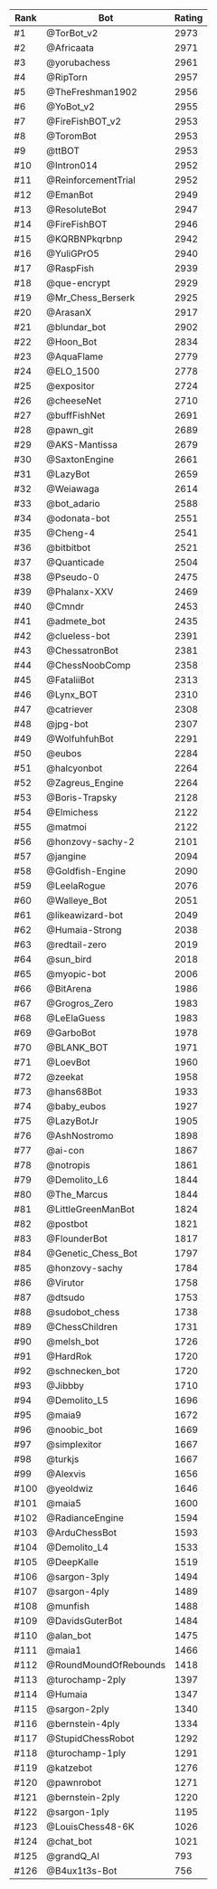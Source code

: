 Rank|Bot|Rating
---|---|---
#1|@TorBot_v2|2973
#2|@Africaata|2971
#3|@yorubachess|2961
#4|@RipTorn|2957
#5|@TheFreshman1902|2956
#6|@YoBot_v2|2955
#7|@FireFishBOT_v2|2953
#8|@ToromBot|2953
#9|@ttBOT|2953
#10|@Intron014|2952
#11|@ReinforcementTrial|2952
#12|@EmanBot|2949
#13|@ResoluteBot|2947
#14|@FireFishBOT|2946
#15|@KQRBNPkqrbnp|2942
#16|@YuliGPrO5|2940
#17|@RaspFish|2939
#18|@que-encrypt|2929
#19|@Mr_Chess_Berserk|2925
#20|@ArasanX|2917
#21|@blundar_bot|2902
#22|@Hoon_Bot|2834
#23|@AquaFlame|2779
#24|@ELO_1500|2778
#25|@expositor|2724
#26|@cheeseNet|2710
#27|@buffFishNet|2691
#28|@pawn_git|2689
#29|@AKS-Mantissa|2679
#30|@SaxtonEngine|2661
#31|@LazyBot|2659
#32|@Weiawaga|2614
#33|@bot_adario|2588
#34|@odonata-bot|2551
#35|@Cheng-4|2541
#36|@bitbitbot|2521
#37|@Quanticade|2504
#38|@Pseudo-0|2475
#39|@Phalanx-XXV|2469
#40|@Cmndr|2453
#41|@admete_bot|2435
#42|@clueless-bot|2391
#43|@ChessatronBot|2381
#44|@ChessNoobComp|2358
#45|@FataliiBot|2313
#46|@Lynx_BOT|2310
#47|@catriever|2308
#48|@jpg-bot|2307
#49|@WolfuhfuhBot|2291
#50|@eubos|2284
#51|@halcyonbot|2264
#52|@Zagreus_Engine|2264
#53|@Boris-Trapsky|2128
#54|@Elmichess|2122
#55|@matmoi|2122
#56|@honzovy-sachy-2|2101
#57|@jangine|2094
#58|@Goldfish-Engine|2090
#59|@LeelaRogue|2076
#60|@Walleye_Bot|2051
#61|@likeawizard-bot|2049
#62|@Humaia-Strong|2038
#63|@redtail-zero|2019
#64|@sun_bird|2018
#65|@myopic-bot|2006
#66|@BitArena|1986
#67|@Grogros_Zero|1983
#68|@LeElaGuess|1983
#69|@GarboBot|1978
#70|@BLANK_BOT|1971
#71|@LoevBot|1960
#72|@zeekat|1958
#73|@hans68Bot|1933
#74|@baby_eubos|1927
#75|@LazyBotJr|1905
#76|@AshNostromo|1898
#77|@ai-con|1867
#78|@notropis|1861
#79|@Demolito_L6|1844
#80|@The_Marcus|1844
#81|@LittleGreenManBot|1824
#82|@postbot|1821
#83|@FlounderBot|1817
#84|@Genetic_Chess_Bot|1797
#85|@honzovy-sachy|1784
#86|@Virutor|1758
#87|@dtsudo|1753
#88|@sudobot_chess|1738
#89|@ChessChildren|1731
#90|@melsh_bot|1726
#91|@HardRok|1720
#92|@schnecken_bot|1720
#93|@Jibbby|1710
#94|@Demolito_L5|1696
#95|@maia9|1672
#96|@noobic_bot|1669
#97|@simplexitor|1667
#98|@turkjs|1667
#99|@Alexvis|1656
#100|@yeoldwiz|1646
#101|@maia5|1600
#102|@RadianceEngine|1594
#103|@ArduChessBot|1593
#104|@Demolito_L4|1533
#105|@DeepKalle|1519
#106|@sargon-3ply|1494
#107|@sargon-4ply|1489
#108|@munfish|1488
#109|@DavidsGuterBot|1484
#110|@alan_bot|1475
#111|@maia1|1466
#112|@RoundMoundOfRebounds|1418
#113|@turochamp-2ply|1397
#114|@Humaia|1347
#115|@sargon-2ply|1340
#116|@bernstein-4ply|1334
#117|@StupidChessRobot|1292
#118|@turochamp-1ply|1291
#119|@katzebot|1276
#120|@pawnrobot|1271
#121|@bernstein-2ply|1220
#122|@sargon-1ply|1195
#123|@LouisChess48-6K|1026
#124|@chat_bot|1021
#125|@grandQ_AI|793
#126|@B4ux1t3s-Bot|756
